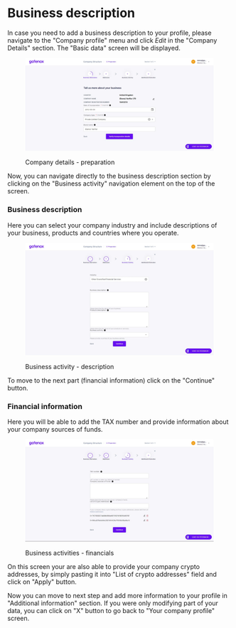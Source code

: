 # Business description

In case you need to add a business description to your profile, please navigate to the "Company profile" menu and click _Edit_ in the "Company Details" section. The "Basic data" screen will be displayed.

<figure><img src="../../../.gitbook/assets/basic_data.png" alt="Company details - preparation"><figcaption><p>Company details - preparation</p></figcaption></figure>

Now, you can navigate directly to the business description section by clicking on the "Business activity" navigation element on the top of the screen.

### Business description

Here you can select your company industry and include descriptions of your business, products and countries where you operate.

<figure><img src="../../../.gitbook/assets/business_activity_general (1).png" alt="Business activity - description"><figcaption><p>Business activity - description</p></figcaption></figure>

To move to the next part (financial information) click on the "Continue" button.

### Financial information

Here you will be able to add the TAX number and provide information about your company sources of funds.

<figure><img src="../../../.gitbook/assets/business_activity_financials (1).png" alt=""><figcaption><p>Business activities - financials</p></figcaption></figure>

On this screen your are also able to provide your company crypto addresses, by simply pasting it into "List of crypto addresses" field and click on "Apply" button.

Now you can move to next step and add more information to your profile in "Additional information" section. If you were only modifying part of your data, you can click on "X" button to go back to "Your company profile" screen.
